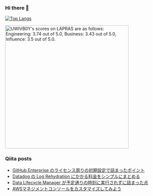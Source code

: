 ### Hi there 👋

[![Top Langs](https://github-readme-stats.vercel.app/api/top-langs/?username=yoyoyo-pg&layout=compact&hide=javascript,html,css&theme=radical)](https://github.com/anuraghazra/github-readme-stats)

<!--START_SECTION:lapras-card-->
<p ><a href="https://lapras.com/public/UWIVB0Y" target="_blank" rel="noopener noreferrer"><img alt="UWIVB0Y's scores on LAPRAS are as follows: Engineering: 3.74 out of 5.0, Business: 3.43 out of 5.0, Influence: 3.5 out of 5.0." src="https://lapras-card-generator.vercel.app/api/svg?e=3.74&b=3.43&i=3.5&b1=%23020e27&b2=%230e5593&i1=%2303102f&i2=%231688bf&l=en" width="400" ></a></p>
<!--END_SECTION:lapras-card-->

### Qiita posts
<!-- BLOG-POST-LIST:START -->
- [GitHub Enterprise のライセンス周りの初期設定で詰まったポイント](https://qiita.com/yoyoyo_pg/items/2859fd2c038077749c62)
- [Datadog の Log Rehydration にかかる料金をシンプルにまとめる](https://qiita.com/yoyoyo_pg/items/2b9e6722d5ba0547c82c)
- [Data Lifecycle Manager が予定通りの時刻に実行されずに詰まった点](https://qiita.com/yoyoyo_pg/items/bf22dca18e71cef7f07e)
- [AWSマネジメントコンソールをカスタマイズしてみよう](https://qiita.com/yoyoyo_pg/items/b6b0c04bafafcc79c9de)
<!-- BLOG-POST-LIST:END -->
